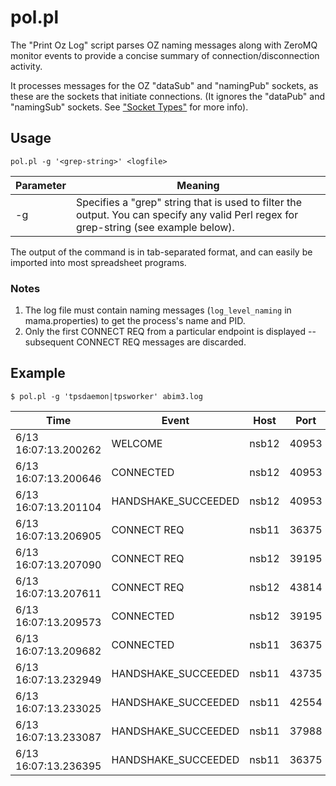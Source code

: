 # pol.pl

The "Print Oz Log" script parses OZ naming messages along with ZeroMQ monitor events to provide a concise summary of connection/disconnection activity.

It processes messages for the OZ "dataSub" and "namingPub" sockets, as these are the sockets that initiate connections.  (It ignores the "dataPub" and "namingSub" sockets.  See ["Socket Types"](Naming-Service.md#socket-types) for more info).   

## Usage

`pol.pl -g '<grep-string>' <logfile>`

Parameter | Meaning
----------| -------
-g | Specifies a "grep" string that is used to filter the output.  You can specify any valid Perl regex for grep-string (see example below).

The output of the command is in tab-separated format, and can easily be imported into most spreadsheet programs.

### Notes

1. The log file must contain naming messages (`log_level_naming` in mama.properties) to get the process's name and PID.  
2. Only the first CONNECT REQ from a particular endpoint is displayed -- subsequent CONNECT REQ messages are discarded.

## Example

```
$ pol.pl -g 'tpsdaemon|tpsworker' abim3.log
```

Time | Event | Host  | Port | Prog | PID | fd
---- | ----- | ----- | ---- | ---- | --- | ---
6/13 16:07:13.200262|WELCOME|nsb12|40953|nsd|12773|0
6/13 16:07:13.200646|CONNECTED|nsb12|40953|nsd|12773|39
6/13 16:07:13.201104|HANDSHAKE_SUCCEEDED|nsb12|40953|nsd|12773|39
6/13 16:07:13.206905|CONNECT REQ|nsb11|36375|tpsdaemon|16384|0
6/13 16:07:13.207090|CONNECT REQ|nsb12|39195|tpsdaemon|18893|0
6/13 16:07:13.207611|CONNECT REQ|nsb12|43814|tpsdaemon|12334|0
6/13 16:07:13.209573|CONNECTED|nsb12|39195|tpsdaemon|18893|52
6/13 16:07:13.209682|CONNECTED|nsb11|36375|tpsdaemon|16384|51
6/13 16:07:13.232949|HANDSHAKE_SUCCEEDED|nsb11|43735|tpsworker|16623|81
6/13 16:07:13.233025|HANDSHAKE_SUCCEEDED|nsb11|42554|tpsworker|16884|97
6/13 16:07:13.233087|HANDSHAKE_SUCCEEDED|nsb11|37988|tpsworker|20351|93
6/13 16:07:13.236395|HANDSHAKE_SUCCEEDED|nsb11|36375|tpsdaemon|16384|51

